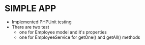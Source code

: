 # SIMPLE APP

* Implemented PHPUnit testing
* There are two test
    * one for Employee model and it's properties
    * one for EmployeeService for getOne() and getAll() methods